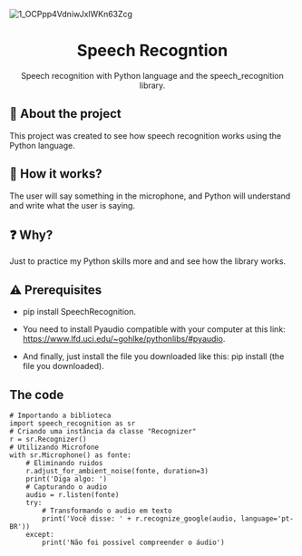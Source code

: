 ![1_OCPpp4VdniwJxlWKn63Zcg](https://user-images.githubusercontent.com/51414398/106143998-579c3680-6152-11eb-86db-084c64ae8a65.jpeg)

<h1 align="center">Speech Recogntion</h1>

<p align="center">Speech recognition with Python language and the speech_recognition library.</p>

## :rocket: About the project

This project was created to see how speech recognition works using the Python language.

## :wrench: How it works?

The user will say something in the microphone, and Python will understand and write what the user is saying.

## :question: Why?

Just to practice my Python skills more and and see how the library works.

## :warning: Prerequisites

- pip install SpeechRecognition.

- You need to install Pyaudio compatible with your computer at this link: https://www.lfd.uci.edu/~gohlke/pythonlibs/#pyaudio.

- And finally, just install the file you downloaded like this: pip install (the file you downloaded).

## The code

```
# Importando a biblioteca 
import speech_recognition as sr
# Criando uma instância da classe "Recognizer"
r = sr.Recognizer()
# Utilizando Microfone
with sr.Microphone() as fonte:
    # Eliminando ruidos
    r.adjust_for_ambient_noise(fonte, duration=3) 
    print('Diga algo: ')
    # Capturando o audio
    audio = r.listen(fonte)
    try:
        # Transformando o audio em texto
        print('Você disse: ' + r.recognize_google(audio, language='pt-BR')) 
    except:
        print('Não foi possivel compreender o áudio')
```
